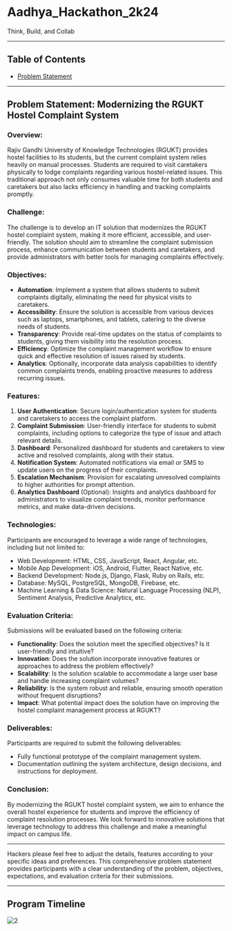 # Aadhya_Hackathon_2k24

Think, Build, and Collab

---

## Table of Contents

- [Problem Statement](#problem-statement)


---

## Problem Statement: Modernizing the RGUKT Hostel Complaint System

### Overview:
Rajiv Gandhi University of Knowledge Technologies (RGUKT) provides hostel facilities to its students, but the current complaint system relies heavily on manual processes. Students are required to visit caretakers physically to lodge complaints regarding various hostel-related issues. This traditional approach not only consumes valuable time for both students and caretakers but also lacks efficiency in handling and tracking complaints promptly.

### Challenge:
The challenge is to develop an IT solution that modernizes the RGUKT hostel complaint system, making it more efficient, accessible, and user-friendly. The solution should aim to streamline the complaint submission process, enhance communication between students and caretakers, and provide administrators with better tools for managing complaints effectively.

### Objectives:
- **Automation**: Implement a system that allows students to submit complaints digitally, eliminating the need for physical visits to caretakers.
- **Accessibility**: Ensure the solution is accessible from various devices such as laptops, smartphones, and tablets, catering to the diverse needs of students.
- **Transparency**: Provide real-time updates on the status of complaints to students, giving them visibility into the resolution process.
- **Efficiency**: Optimize the complaint management workflow to ensure quick and effective resolution of issues raised by students.
- **Analytics**: Optionally, incorporate data analysis capabilities to identify common complaints trends, enabling proactive measures to address recurring issues.
  
### Features:
1. **User Authentication**: Secure login/authentication system for students and caretakers to access the complaint platform.
2. **Complaint Submission**: User-friendly interface for students to submit complaints, including options to categorize the type of issue and attach relevant details.
3. **Dashboard**: Personalized dashboard for students and caretakers to view active and resolved complaints, along with their status.
4. **Notification System**: Automated notifications via email or SMS to update users on the progress of their complaints.
5. **Escalation Mechanism**: Provision for escalating unresolved complaints to higher authorities for prompt attention.
6. **Analytics Dashboard** (Optional): Insights and analytics dashboard for administrators to visualize complaint trends, monitor performance metrics, and make data-driven decisions.
  
### Technologies:
Participants are encouraged to leverage a wide range of technologies, including but not limited to:
- Web Development: HTML, CSS, JavaScript, React, Angular, etc.
- Mobile App Development: iOS, Android, Flutter, React Native, etc.
- Backend Development: Node.js, Django, Flask, Ruby on Rails, etc.
- Database: MySQL, PostgreSQL, MongoDB, Firebase, etc.
- Machine Learning & Data Science: Natural Language Processing (NLP), Sentiment Analysis, Predictive Analytics, etc.

### Evaluation Criteria:
Submissions will be evaluated based on the following criteria:
- **Functionality**: Does the solution meet the specified objectives? Is it user-friendly and intuitive?
- **Innovation**: Does the solution incorporate innovative features or approaches to address the problem effectively?
- **Scalability**: Is the solution scalable to accommodate a large user base and handle increasing complaint volumes?
- **Reliability**: Is the system robust and reliable, ensuring smooth operation without frequent disruptions?
- **Impact**: What potential impact does the solution have on improving the hostel complaint management process at RGUKT?

### Deliverables:
Participants are required to submit the following deliverables:
- Fully functional prototype of the complaint management system.
- Documentation outlining the system architecture, design decisions, and instructions for deployment.

### Conclusion:
By modernizing the RGUKT hostel complaint system, we aim to enhance the overall hostel experience for students and improve the efficiency of complaint resolution processes. We look forward to innovative solutions that leverage technology to address this challenge and make a meaningful impact on campus life.

---

Hackers please feel free to adjust the details, features according to your specific ideas and preferences. This comprehensive problem statement provides participants with a clear understanding of the problem, objectives, expectations, and evaluation criteria for their submissions.

---

## Program Timeline

![2](https://github.com/Azad99-9/Aadhya_Hackathon_2k24/assets/120930148/a8ef235e-b6c5-4188-80da-4cedd45e8913)




